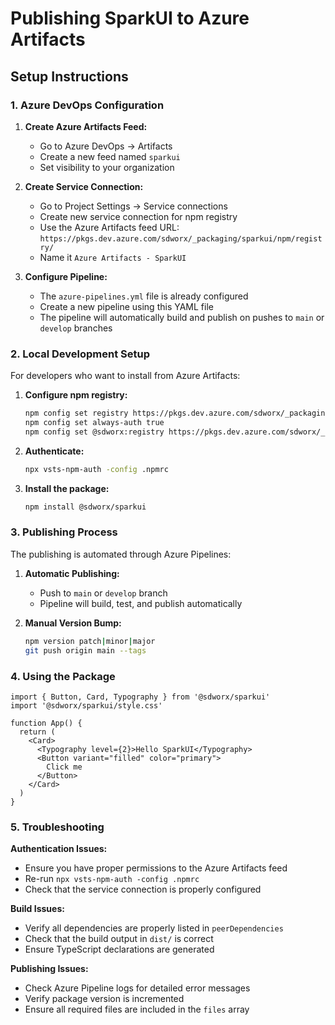 # Publishing SparkUI to Azure Artifacts

## Setup Instructions

### 1. Azure DevOps Configuration

1. **Create Azure Artifacts Feed:**
   - Go to Azure DevOps → Artifacts
   - Create a new feed named `sparkui`
   - Set visibility to your organization

2. **Create Service Connection:**
   - Go to Project Settings → Service connections
   - Create new service connection for npm registry
   - Use the Azure Artifacts feed URL: `https://pkgs.dev.azure.com/sdworx/_packaging/sparkui/npm/registry/`
   - Name it `Azure Artifacts - SparkUI`

3. **Configure Pipeline:**
   - The `azure-pipelines.yml` file is already configured
   - Create a new pipeline using this YAML file
   - The pipeline will automatically build and publish on pushes to `main` or `develop` branches

### 2. Local Development Setup

For developers who want to install from Azure Artifacts:

1. **Configure npm registry:**
   ```bash
   npm config set registry https://pkgs.dev.azure.com/sdworx/_packaging/sparkui/npm/registry/
   npm config set always-auth true
   npm config set @sdworx:registry https://pkgs.dev.azure.com/sdworx/_packaging/sparkui/npm/registry/
   ```

2. **Authenticate:**
   ```bash
   npx vsts-npm-auth -config .npmrc
   ```

3. **Install the package:**
   ```bash
   npm install @sdworx/sparkui
   ```

### 3. Publishing Process

The publishing is automated through Azure Pipelines:

1. **Automatic Publishing:**
   - Push to `main` or `develop` branch
   - Pipeline will build, test, and publish automatically

2. **Manual Version Bump:**
   ```bash
   npm version patch|minor|major
   git push origin main --tags
   ```

### 4. Using the Package

```tsx
import { Button, Card, Typography } from '@sdworx/sparkui'
import '@sdworx/sparkui/style.css'

function App() {
  return (
    <Card>
      <Typography level={2}>Hello SparkUI</Typography>
      <Button variant="filled" color="primary">
        Click me
      </Button>
    </Card>
  )
}
```

### 5. Troubleshooting

**Authentication Issues:**
- Ensure you have proper permissions to the Azure Artifacts feed
- Re-run `npx vsts-npm-auth -config .npmrc`
- Check that the service connection is properly configured

**Build Issues:**
- Verify all dependencies are properly listed in `peerDependencies`
- Check that the build output in `dist/` is correct
- Ensure TypeScript declarations are generated

**Publishing Issues:**
- Check Azure Pipeline logs for detailed error messages
- Verify package version is incremented
- Ensure all required files are included in the `files` array